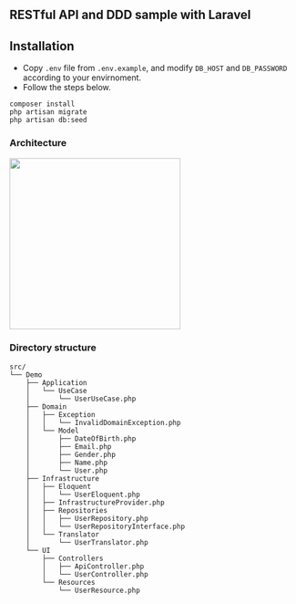 ## RESTful API and DDD sample with Laravel


## Installation
- Copy `.env` file from `.env.example`, and modify `DB_HOST` and `DB_PASSWORD` according to your envirnoment.
- Follow the steps below.
```
composer install
php artisan migrate
php artisan db:seed
```

### Architecture
<img src=https://user-images.githubusercontent.com/6086624/75078907-431aeb80-554a-11ea-86e6-253e5a95925e.png width=300>

### Directory structure
```
src/
└── Demo
    ├── Application
    │   └── UseCase
    │       └── UserUseCase.php
    ├── Domain
    │   ├── Exception
    │   │   └── InvalidDomainException.php
    │   └── Model
    │       ├── DateOfBirth.php
    │       ├── Email.php
    │       ├── Gender.php
    │       ├── Name.php
    │       └── User.php
    ├── Infrastructure
    │   ├── Eloquent
    │   │   └── UserEloquent.php
    │   ├── InfrastructureProvider.php
    │   ├── Repositories
    │   │   ├── UserRepository.php
    │   │   └── UserRepositoryInterface.php
    │   └── Translator
    │       └── UserTranslator.php
    └── UI
        ├── Controllers
        │   ├── ApiController.php
        │   └── UserController.php
        └── Resources
            └── UserResource.php

```
